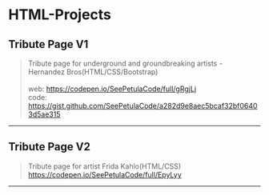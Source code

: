 # HTML-Projects


## Tribute Page V1

>Tribute page for underground and groundbreaking artists - Hernandez Bros(HTML/CSS/Bootstrap)</br></br>
web: https://codepen.io/SeePetulaCode/full/gRgjLj </br>
code: https://gist.github.com/SeePetulaCode/a282d9e8aec5bcaf32bf06403d5ae315
<hr>

## Tribute Page V2

>Tribute page for artist Frida Kahlo(HTML/CSS)</br>
https://codepen.io/SeePetulaCode/full/EpyLyy
<hr>
